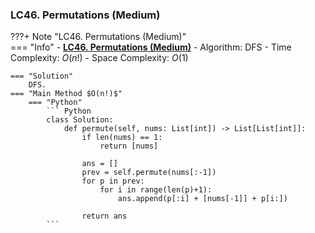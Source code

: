 ### LC46. Permutations (Medium)
???+ Note "LC46. Permutations (Medium)"    
    === "Info"
        - **<a href="https://leetcode-cn.com/problems/permutations/" target="_blank">LC46. Permutations (Medium)</a>**
        - Algorithm: DFS
        - Time Complexity: $O(n!)$
        - Space Complexity: $O(1)$

    === "Solution"
        DFS.
    === "Main Method $O(n!)$"
        === "Python"
            ``` Python
            class Solution:
                def permute(self, nums: List[int]) -> List[List[int]]:
                    if len(nums) == 1:
                        return [nums]

                    ans = []
                    prev = self.permute(nums[:-1])
                    for p in prev:
                        for i in range(len(p)+1):
                            ans.append(p[:i] + [nums[-1]] + p[i:])

                    return ans            
            ```